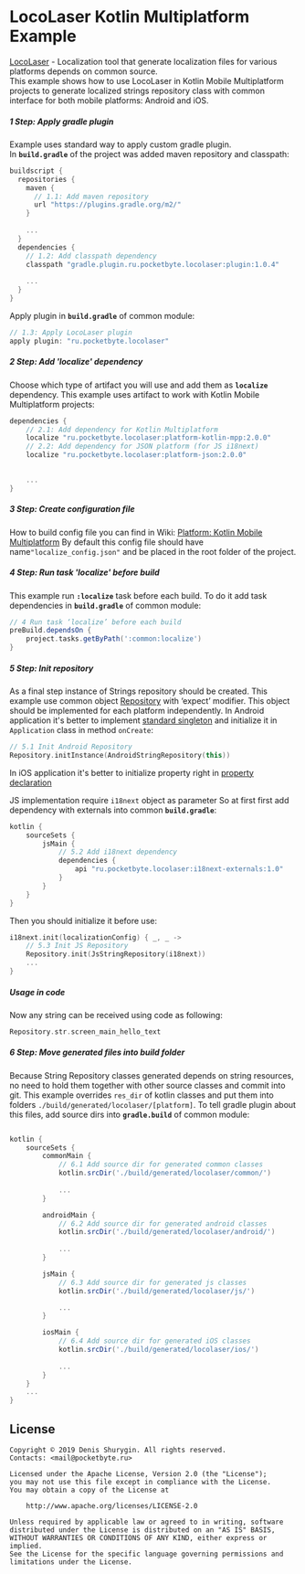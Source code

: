 # LocoLaser Kotlin Multiplatform Example
[LocoLaser](https://github.com/PocketByte/LocoLaser/) - Localization tool that generate localization files for various platforms depends on common source.
<br>This example shows how to use LocoLaser in Kotlin Mobile Multiplatform projects to generate localized strings repository class with common interface for both mobile platforms: Android and iOS.

##### 1 Step: Apply gradle plugin
Example uses standard way to apply custom gradle plugin.<br>
In **`build.gradle`** of the project was added maven repository and classpath:
```groovy
buildscript {
  repositories {
    maven {
      // 1.1: Add maven repository
      url "https://plugins.gradle.org/m2/"
    }
    
    ...
  }
  dependencies {
    // 1.2: Add classpath dependency
    classpath "gradle.plugin.ru.pocketbyte.locolaser:plugin:1.0.4"
    
    ...
  }
}
```
Apply plugin in **`build.gradle`** of common module:
```groovy
// 1.3: Apply LocoLaser plugin
apply plugin: "ru.pocketbyte.locolaser"
```

##### 2 Step: Add 'localize' dependency
Choose which type of artifact you will use and add them as **`localize`** dependency. This example uses artifact to work with Kotlin Mobile Multiplatform projects:
```groovy
dependencies {
    // 2.1: Add dependency for Kotlin Multiplatform
    localize "ru.pocketbyte.locolaser:platform-kotlin-mpp:2.0.0"
    // 2.2: Add dependency for JSON platform (for JS i18next)
    localize "ru.pocketbyte.locolaser:platform-json:2.0.0"

    
    ...
}
```

##### 3 Step: Create configuration file
How to build config file you can find in Wiki: [Platform: Kotlin Mobile Multiplatform](https://github.com/PocketByte/LocoLaser/wiki/Platform:-Kotlin-Mobile-Multiplatform) By default this config file should have name`"localize_config.json"` and be placed in the root folder of the project.

##### 4 Step: Run task 'localize' before build
This example run **`:localize`** task before each build. To do it add task dependencies in **`build.gradle`** of common module:
```groovy
// 4 Run task ‘localize’ before each build
preBuild.dependsOn {
    project.tasks.getByPath(':common:localize')
}
```


##### 5 Step: Init repository
As a final step instance of Strings repository should be created. This example use common object [Repository](https://github.com/PocketByte/locolaser-kotlin-mpp-example/blob/master/common/src/commonMain/kotlin/ru/pocketbyte/locolaser/example/repository/Repository.kt) with ‘expect’ modifier. This object should be implemented for each platform independently.
In Android application it's better to implement [standard singleton](https://github.com/PocketByte/locolaser-kotlin-mpp-example/blob/master/common/src/androidMain/kotlin/ru/pocketbyte/locolaser/example/repository/Repository.kt) and initialize it in `Application` class in method `onCreate`:
```kotlin
// 5.1 Init Android Repository
Repository.initInstance(AndroidStringRepository(this))
```
In iOS application it's better to initialize property right in [property declaration](https://github.com/PocketByte/locolaser-kotlin-mpp-example/blob/master/common/src/iosMain/kotlin/ru/pocketbyte/locolaser/example/repository/Repository.kt)

JS implementation require `i18next` object as parameter So at first first add dependency with externals into common **`build.gradle`**:
```groovy
kotlin {
    sourceSets {
        jsMain {
            // 5.2 Add i18next dependency
            dependencies {
                api "ru.pocketbyte.locolaser:i18next-externals:1.0"
            }
        }
    }
}
```
Then you should initialize it before use:
```kotlin
i18next.init(localizationConfig) { _, _ ->
    // 5.3 Init JS Repository
    Repository.init(JsStringRepository(i18next))
    ...
}
```

##### Usage in code
Now any string can be received using code as following:
```kotlin
Repository.str.screen_main_hello_text
```

##### 6 Step: Move generated files into build folder
Because String Repository classes generated depends on string resources, no need to hold them together with other source classes and commit into git. This example overrides `res_dir` of kotlin classes and put them into folders `./build/generated/locolaser/[platform]`. To tell gradle plugin about this files, add source dirs into **`gradle.build`** of common module:
```groovy

kotlin {
    sourceSets {
        commonMain {
            // 6.1 Add source dir for generated common classes
            kotlin.srcDir('./build/generated/locolaser/common/')
            
            ...
        }

        androidMain {
            // 6.2 Add source dir for generated android classes
            kotlin.srcDir('./build/generated/locolaser/android/')
            
            ...
        }

        jsMain {
            // 6.3 Add source dir for generated js classes
            kotlin.srcDir('./build/generated/locolaser/js/')

            ...
        }

        iosMain {
            // 6.4 Add source dir for generated iOS classes
            kotlin.srcDir('./build/generated/locolaser/ios/')
            
            ...
        }
    }
    ...
}
```

## License
```
Copyright © 2019 Denis Shurygin. All rights reserved.
Contacts: <mail@pocketbyte.ru>

Licensed under the Apache License, Version 2.0 (the "License");
you may not use this file except in compliance with the License.
You may obtain a copy of the License at

    http://www.apache.org/licenses/LICENSE-2.0

Unless required by applicable law or agreed to in writing, software
distributed under the License is distributed on an "AS IS" BASIS,
WITHOUT WARRANTIES OR CONDITIONS OF ANY KIND, either express or implied.
See the License for the specific language governing permissions and
limitations under the License.
```
